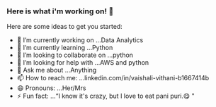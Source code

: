 ### Here is what i'm working on! 👋


Here are some ideas to get you started:

- 🔭 I’m currently working on ...Data Analytics
- 🌱 I’m currently learning ...Python
- 👯 I’m looking to collaborate on ...python
- 🤔 I’m looking for help with ...AWS and python
- 💬 Ask me about ...Anything
- 📫 How to reach me: ...linkedin.com/in/vaishali-vithani-b1667414b
- 😄 Pronouns: ...Her/Mrs
- ⚡ Fun fact: ...“I know it's crazy, but I love to eat pani puri.😋 "


